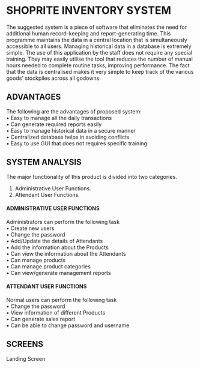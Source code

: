 # SHOPRITE INVENTORY SYSTEM
The suggested system is a piece of software that eliminates the need for additional human record-keeping and report-generating time. This programme maintains the data in a central location that is simultaneously accessible to all users. Managing historical data in a database is extremely simple. The use of this application by the staff does not require any special training. They may easily utilise the tool that reduces the number of manual hours needed to complete routine tasks, improving performance. The fact that the data is centralised makes it very simple to keep track of the various goods' stockpiles across all godowns.

## ADVANTAGES
The following are the advantages of proposed system: <br />
• Easy to manage all the daily transactions <br />
• Can generate required reports easily <br />
• Easy to manage historical data in a secure manner <br />
• Centralized database helps in avoiding conflicts <br />
• Easy to use GUI that does not requires specific training <br />


## SYSTEM ANALYSIS
The major functionality of this product is divided into two categories.
 1. Administrative User Functions. <br />
 2. Attendant User Functions. <br />
 <h4> ADMINISTRATIVE USER FUNCTIONS</h4> 
 Administrators can perform the following task <br />
• Create new users <br />
• Change the password <br />
• Add/Update the details of Attendants <br />
• Add the information about the Products <br />
• Can view the information about the Attendants <br />
• Can manage products <br />
• Can manage product categories <br />
• Can view/generate management reports <br />
<h4> ATTENDANT USER FUNCTIONS </h4>
Normal users can perform the following task <br />
• Change the password <br />
• View information of different Products <br />
• Can generate sales report <br />
• Can be able to change password and username <br />
<h2> SCREENS </h2>
Landing Screen <br />
